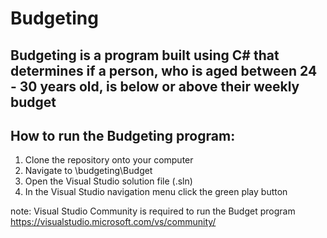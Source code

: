 # Budgeting

## Budgeting is a program built using C# that determines if a person, who is aged between 24 - 30 years old, is below or above their weekly budget

## How to run the Budgeting program:
1. Clone the repository onto your computer
2. Navigate to \budgeting\Budget
3. Open the Visual Studio solution file (.sln)
4. In the Visual Studio navigation menu click the green play button

note: Visual Studio Community is required to run the Budget program
https://visualstudio.microsoft.com/vs/community/